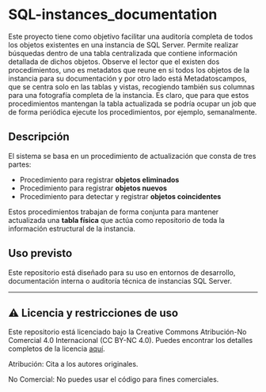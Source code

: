 # SQL-instances_documentation

Este proyecto tiene como objetivo facilitar una auditoría completa de todos los objetos existentes en una instancia de SQL Server. Permite realizar búsquedas dentro de una tabla centralizada que contiene información detallada de dichos objetos. Observe el lector que el existen dos procedimientos, uno es metadatos que reune en si todos los objetos de la instancia para su documentación y por otro lado está Metadatoscampos, que se centra solo en las tablas y vistas, recogiendo también sus columnas para una fotografía completa de la instancia. Es claro, que para que estos procedimientos mantengan la tabla actualizada se podría ocupar un job que de forma periódica ejecute los procedimientos, por ejemplo, semanalmente. 

## Descripción

El sistema se basa en un procedimiento de actualización que consta de tres partes:

- Procedimiento para registrar **objetos eliminados**
- Procedimiento para registrar **objetos nuevos**
- Procedimiento para detectar y registrar **objetos coincidentes**

Estos procedimientos trabajan de forma conjunta para mantener actualizada una **tabla física** que actúa como repositorio de toda la información estructural de la instancia.

## Uso previsto

Este repositorio está diseñado para su uso en entornos de desarrollo, documentación interna o auditoría técnica de instancias SQL Server.

---

## ⚠️ Licencia y restricciones de uso

Este repositorio está licenciado bajo la Creative Commons Atribución-No Comercial 4.0 Internacional (CC BY-NC 4.0).
Puedes encontrar los detalles completos de la licencia [aquí](https://creativecommons.org/licenses/by-nc/4.0/).

Atribución: Cita a los autores originales.

No Comercial: No puedes usar el código para fines comerciales.
